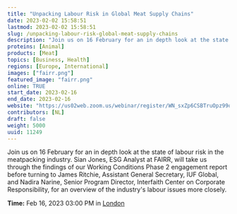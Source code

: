 ```yaml
---
title: "Unpacking Labour Risk in Global Meat Supply Chains"
date: 2023-02-02 15:58:51
lastmod: 2023-02-02 15:58:51
slug: /unpacking-labour-risk-global-meat-supply-chains
description: "Join us on 16 February for an in depth look at the state of labour risk in the meatpacking industry. Sian Jones, ESG Analyst at FAIRR, will take us through the findings of our Working Conditions Phase 2 engagement report before turning to James Ritchie, Assistant General Secretary, IUF Global, and Nadira Narine, Senior Program Director, Interfaith Center on Corporate Responsibility, for an overview of the industry's labour issues more closely.Time: Feb 16, 2023 03:00 PM in London"
proteins: [Animal]
products: [Meat]
topics: [Business, Health]
regions: [Europe, International]
images: ["fairr.png"]
featured_image: "fairr.png"
online: TRUE
start_date: 2023-02-16
end_date: 2023-02-16
website: "https://us02web.zoom.us/webinar/register/WN_sxZp6CSBTruOpz99obrgDQ"
contributors: [NL]
draft: false
weight: 5000
uuid: 11249
---
```

<p>Join us on 16 February for an in depth look at the state of labour risk in the meatpacking industry. Sian Jones, ESG Analyst at FAIRR, will take us through the findings of our Working Conditions Phase 2 engagement report before turning to James Ritchie, Assistant General Secretary, IUF Global, and Nadira Narine, Senior Program Director, Interfaith Center on Corporate Responsibility, for an overview of the industry's labour issues more closely.</p>
<p><strong>Time:</strong> Feb 16, 2023 03:00 PM in <a href=";">London</a></p>
